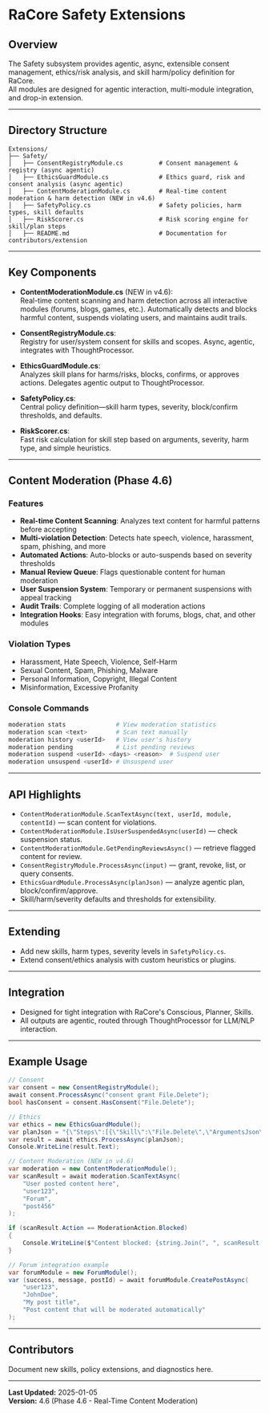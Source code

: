 # RaCore Safety Extensions

## Overview

The Safety subsystem provides agentic, async, extensible consent management, ethics/risk analysis, and skill harm/policy definition for RaCore.  
All modules are designed for agentic interaction, multi-module integration, and drop-in extension.

---

## Directory Structure

```
Extensions/
├── Safety/
│   ├── ConsentRegistryModule.cs          # Consent management & registry (async agentic)
│   ├── EthicsGuardModule.cs              # Ethics guard, risk and consent analysis (async agentic)
│   ├── ContentModerationModule.cs        # Real-time content moderation & harm detection (NEW in v4.6)
│   ├── SafetyPolicy.cs                   # Safety policies, harm types, skill defaults
│   ├── RiskScorer.cs                     # Risk scoring engine for skill/plan steps
│   ├── README.md                         # Documentation for contributors/extension
```

---

## Key Components

- **ContentModerationModule.cs** (NEW in v4.6):  
  Real-time content scanning and harm detection across all interactive modules (forums, blogs, games, etc.). Automatically detects and blocks harmful content, suspends violating users, and maintains audit trails.

- **ConsentRegistryModule.cs**:  
  Registry for user/system consent for skills and scopes. Async, agentic, integrates with ThoughtProcessor.

- **EthicsGuardModule.cs**:  
  Analyzes skill plans for harms/risks, blocks, confirms, or approves actions. Delegates agentic output to ThoughtProcessor.

- **SafetyPolicy.cs**:  
  Central policy definition—skill harm types, severity, block/confirm thresholds, and defaults.

- **RiskScorer.cs**:  
  Fast risk calculation for skill step based on arguments, severity, harm type, and simple heuristics.

---

## Content Moderation (Phase 4.6)

### Features

- **Real-time Content Scanning**: Analyzes text content for harmful patterns before accepting
- **Multi-violation Detection**: Detects hate speech, violence, harassment, spam, phishing, and more
- **Automated Actions**: Auto-blocks or auto-suspends based on severity thresholds
- **Manual Review Queue**: Flags questionable content for human moderation
- **User Suspension System**: Temporary or permanent suspensions with appeal tracking
- **Audit Trails**: Complete logging of all moderation actions
- **Integration Hooks**: Easy integration with forums, blogs, chat, and other modules

### Violation Types

- Harassment, Hate Speech, Violence, Self-Harm
- Sexual Content, Spam, Phishing, Malware
- Personal Information, Copyright, Illegal Content
- Misinformation, Excessive Profanity

### Console Commands

```bash
moderation stats              # View moderation statistics
moderation scan <text>        # Scan text manually
moderation history <userId>   # View user's history
moderation pending            # List pending reviews
moderation suspend <userId> <days> <reason>  # Suspend user
moderation unsuspend <userId> # Unsuspend user
```

---

## API Highlights

- `ContentModerationModule.ScanTextAsync(text, userId, module, contentId)` — scan content for violations.
- `ContentModerationModule.IsUserSuspendedAsync(userId)` — check suspension status.
- `ContentModerationModule.GetPendingReviewsAsync()` — retrieve flagged content for review.
- `ConsentRegistryModule.ProcessAsync(input)` — grant, revoke, list, or query consents.
- `EthicsGuardModule.ProcessAsync(planJson)` — analyze agentic plan, block/confirm/approve.
- Skill/harm/severity defaults and thresholds for extensibility.

---

## Extending

- Add new skills, harm types, severity levels in `SafetyPolicy.cs`.
- Extend consent/ethics analysis with custom heuristics or plugins.

---

## Integration

- Designed for tight integration with RaCore's Conscious, Planner, Skills.
- All outputs are agentic, routed through ThoughtProcessor for LLM/NLP interaction.

---

## Example Usage

```csharp
// Consent
var consent = new ConsentRegistryModule();
await consent.ProcessAsync("consent grant File.Delete");
bool hasConsent = consent.HasConsent("File.Delete");

// Ethics
var ethics = new EthicsGuardModule();
var planJson = "{\"Steps\":[{\"Skill\":\"File.Delete\",\"ArgumentsJson\":\"{\\\"action\\\":\\\"delete\\\"}\"}]}";
var result = await ethics.ProcessAsync(planJson);
Console.WriteLine(result.Text);

// Content Moderation (NEW in v4.6)
var moderation = new ContentModerationModule();
var scanResult = await moderation.ScanTextAsync(
    "User posted content here",
    "user123",
    "Forum",
    "post456"
);

if (scanResult.Action == ModerationAction.Blocked)
{
    Console.WriteLine($"Content blocked: {string.Join(", ", scanResult.Violations.Select(v => v.Type))}");
}

// Forum integration example
var forumModule = new ForumModule();
var (success, message, postId) = await forumModule.CreatePostAsync(
    "user123",
    "JohnDoe",
    "My post title",
    "Post content that will be moderated automatically"
);
```

---

## Contributors

Document new skills, policy extensions, and diagnostics here.

---

**Last Updated:** 2025-01-05  
**Version:** 4.6 (Phase 4.6 - Real-Time Content Moderation)
